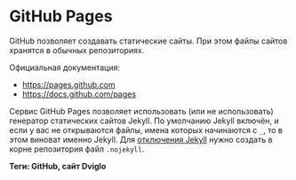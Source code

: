 # GitHub Pages

GitHub позволяет создавать статические сайты. При этом файлы сайтов хранятся в обычных репозиториях.

Официальная документация:
* <https://pages.github.com>
* <https://docs.github.com/pages>

Сервис GitHub Pages позволяет использовать (или не использовать) генератор статических сайтов Jekyll.
По умолчанию Jekyll включён, и если у вас не открываются файлы, имена которых начинаются с `_`, то в этом виноват именно Jekyll.
Для [отключения Jekyll](https://docs.github.com/pages/getting-started-with-github-pages/about-github-pages#static-site-generators)
нужно создать в корне репозитория файл `.nojekyll`.

**Теги: GitHub, сайт Dviglo**
